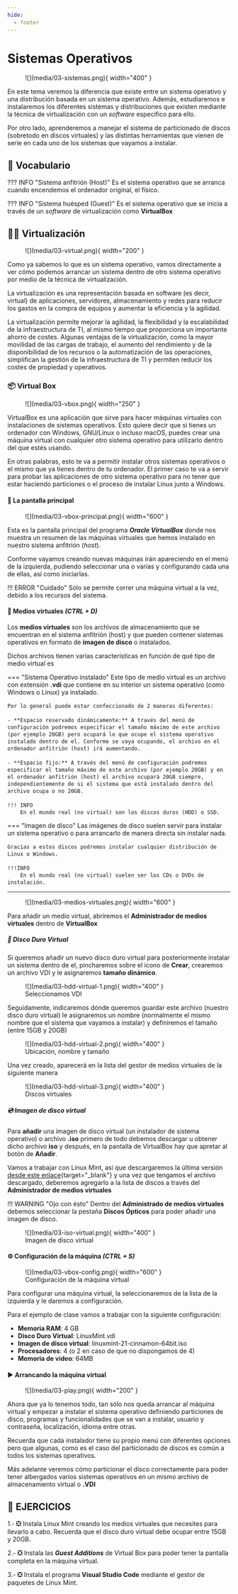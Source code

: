 ```yaml
---
hide:
  - footer
---
```


# Sistemas Operativos
<figure markdown>
  ![](media/03-sistemas.png){ width="400" }
  <figcaption></figcaption>
</figure>

En este tema veremos la diferencia que existe entre un sistema operativo y una distribución basada en un sistema operativo. Además, estudiaremos e instalaremos los diferentes sistemas y distribuciones que existen mediante la técnica de virtualización con un _software_ específico para ello.

Por otro lado, aprenderemos a manejar el sistema de particionado de discos (sobretodo en discos virtuales) y las distintas herramientas que vienen de serie en cada uno de los sistemas que vayamos a instalar.

## 📒 Vocabulario

??? INFO "Sistema anfitrión (Host)"
    Es el sistema operativo que se arranca cuando encendemos el ordenador original, el físico.

??? INFO "Sistema huésped (Guest)"
    Es el sistema operativo que se inicia a través de un _software_ de virtualización como **VirtualBox**


## 👩‍🚀 Virtualización
<figure markdown>
  ![](media/03-virtual.png){ width="200" }
  <figcaption></figcaption>
</figure>


Como ya sabemos lo que es un sistema operativo, vamos directamente a ver cómo podemos arrancar un sistema dentro de otro sistema operativo por medio de la técnica de virtualización.

La virtualización es una representación basada en software (es decir, virtual) de aplicaciones, servidores, almacenamiento y redes para reducir los gastos en la compra de equipos y aumentar la eficiencia y la agilidad.

La virtualización permite mejorar la agilidad, la flexibilidad y la escalabilidad de la infraestructura de TI, al mismo tiempo que proporciona un importante ahorro de costes. Algunas ventajas de la virtualización, como la mayor movilidad de las cargas de trabajo, el aumento del rendimiento y de la disponibilidad de los recursos o la automatización de las operaciones, simplifican la gestión de la infraestructura de TI y permiten reducir los costes de propiedad y operativos.

### 📦 Virtual Box

<figure markdown>
  ![](media/03-vbox.png){ width="250" }
  <figcaption></figcaption>
</figure>

VirtualBox es una aplicación que sirve para hacer máquinas virtuales con instalaciones de sistemas operativos. Esto quiere decir que si tienes un ordenador con Windows, GNU/Linux o incluso macOS, puedes crear una máquina virtual con cualquier otro sistema operativo para utilizarlo dentro del que estés usando.

En otras palabras, esto te va a permitir instalar otros sistemas operativos o el mismo que ya tienes dentro de tu ordenador. El primer caso te va a servir para probar las aplicaciones de otro sistema operativo para no tener que estar haciendo particiones o el proceso de instalar Linux junto a Windows.


#### 🔰 La pantalla principal

<figure markdown>
  ![](media/03-vbox-principal.png){ width="600" }
  <figcaption></figcaption>
</figure>

Esta es la pantalla principal del programa ***Oracle VirtualBox*** donde nos muestra un resumen de las máquinas virtuales que hemos instalado en nuestro sistema anfitrión (_host_).

Conforme vayamos creando nuevas máquinas irán apareciendo en el menú de la izquierda, pudiendo seleccionar una o varias y configurando cada una de ellas, así como iniciarlas.

!!! ERROR "Cuidado"
    Sólo se permite correr una máquina virtual a la vez, debido a los recursos del sistema.


#### 💽 Medios virtuales _(CTRL + D)_

Los **medios virtuales** son los archivos de almacenamiento que se encuentran en el sistema anfitrión (host) y que pueden contener sistemas operativos en formato de **imagen de disco** o instalados.

Dichos archivos tienen varias características en función de qué tipo de medio virtual es

=== "Sistema Operativo instalado"
    Este tipo de medio virtual es un archivo con extensión **.vdi** que contiene en su interior un sistema operativo (como Windows o Linux) ya instalado.

    Por lo general puede estar confeccionado de 2 maneras diferentes:

    - **Espacio reservado dinámicamente:** A través del menú de configuración podremos especificar el tamaño máximo de este archivo (por ejemplo 20GB) pero ocupará lo que ocupe el sistema operativo instalado dentro de el. Conforme se vaya ocupando, el archivo en el ordenador anfitrión (host) irá aumentando.
    
    - **Espacio fijo:** A través del menú de configuración podremos especificar el tamaño máximo de este archivo (por ejemplo 20GB) y en el ordenador anfitrión (host) el archivo ocupará 20GB siempre, independientemente de si el sistema que está instalado dentro del archivo ocupa o no 20GB.

    !!! INFO
        En el mundo real (no virtual) son los discos duros (HDD) o SSD.

=== "Imagen de disco"
    Las imágenes de disco suelen servir para instalar un sistema operativo o para arrancarlo de manera directa sin instalar nada.

    Gracias a estos discos podremos instalar cualquier distribución de Linux o Windows.

    !!!INFO
        En el mundo real (no virtual) suelen ser los CDs o DVDs de instalación.

---

<figure markdown>
  ![](media/03-medios-virtuales.png){ width="600" }
  <figcaption></figcaption>
</figure>

Para añadir un medio virtual, abriremos el **Administrador de medios virtuales** dentro de **VirtualBox**

##### 💾 Disco Duro Virtual

Si queremos añadir un nuevo disco duro virtual para posteriormente instalar un sistema dentro de el, pincharemos sobre el icono de **Crear**, crearemos un archivo VDI y le asignaremos **tamaño dinámico**.

<figure markdown>
  ![](media/03-hdd-virtual-1.png){ width="400" }
  <figcaption>Seleccionamos VDI</figcaption>
</figure>

Seguidamente, indicaremos dónde queremos guardar este archivo (nuestro disco duro virtual) le asignaremos un nombre (normalmente el mismo nombre que el sistema que vayamos a instalar) y definiremos el tamaño (entre 15GB y 20GB)

<figure markdown>
  ![](media/03-hdd-virtual-2.png){ width="400" }
  <figcaption>Ubicación, nombre y tamaño</figcaption>
</figure>

Una vez creado, aparecerá en la lista del gestor de medios virtuales de la siguiente manera

<figure markdown>
  ![](media/03-hdd-virtual-3.png){ width="400" }
  <figcaption>Discos virtuales</figcaption>
</figure>


##### 💿 Imagen de disco virtual

Para **añadir** una imagen de disco virtual (un instalador de sistema operativo) o archivo **.iso** primero de todo debemos descargar u obtener dicho archivo **iso** y después, en la pantalla de VirtualBox hay que apretar al botón de **Añadir**.

Vamos a trabajar con Linux Mint, así que descargaremos la última versión [desde este enlace](https://mirror.airenetworks.es/linuxmint/iso/stable/21/linuxmint-21-cinnamon-64bit.iso){target="_blank"} y una vez que tengamos el archivo descargado, deberemos agregarlo a la lista de discos a través del **Administrador de medios virtuales**

!!! WARNING "Ojo con ésto"
    Dentro del **Administrado de medios virtuales** debemos seleccionar la pestaña **Discos Ópticos** para poder añadir una imagen de disco.

<figure markdown>
  ![](media/03-iso-virtual.png){ width="400" }
  <figcaption>Imagen de disco virtual</figcaption>
</figure>


#### ⚙️ Configuración de la máquina _(CTRL + S)_
<figure markdown>
  ![](media/03-vbox-config.png){ width="600" }
  <figcaption>Configuración de la máquina virtual</figcaption>
</figure>

Para configurar una máquina virtual, la seleccionaremos de la lista de la izquierda y le daremos a configuración.

Para el ejemplo de clase vamos a trabajar con la siguiente configuración:

  - **Memoria RAM**: 4 GB
  - **Disco Duro Virtual**: LinuxMint.vdi
  - **Imagen de disco virtual**: linuxmint-21-cinnamon-64bit.iso
  - **Procesadores**: 4 (o 2 en caso de que no dispongamos de 4)
  - **Memoria de video**: 64MB


#### ▶️ Arrancando la máquina virtual
<figure markdown>
  ![](media/03-play.png){ width="200" }
  <figcaption></figcaption>
</figure>

Ahora que ya lo tenemos todo, tan sólo nos queda arrancar al máquina virtual y empezar a instalar el sistema operativo definiendo particiones de disco, programas y funcionalidades que se van a instalar, usuario y contraseña, localización, idioma entre otras.

Recuerda que cada instalador tiene su propio menú con diferentes opciones pero que algunas, como es el caso del particionado de discos es común a todos los sistemas operativos.

Más adelante veremos cómo particionar el disco correctamente para poder tener albergados varios sistemas operativos en un mismo archivo de almacenamiento virtual o **.VDI**


## 🧰 EJERCICIOS

1.- ❎ Instala Linux Mint creando los medios virtuales que necesites para llevarlo a cabo. Recuerda que el disco duro virtual debe ocupar entre 15GB y 20GB.

2.- ❎ Instala las ***Guest Additions*** de Virtual Box para poder tener la pantalla completa en la máquina virtual.

3.- ❎ Instala el programa **Visual Studio Code** mediante el gestor de paquetes de Linux Mint.